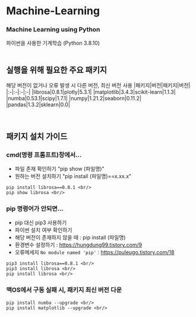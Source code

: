 # Machine-Learning
### Machine Learning using Python 
파이썬을 사용한 기계학습 (Python 3.8.10)
<br/><br/>

## 실행을 위해 필요한 주요 패키지 <br/>
해당 버전이 없거나 오류 발생 시 다른 버전, 최신 버전 사용
|패키지|버전|패키지|버전|
|:-|:-|:-|:-|
|librosa|0.8.1|plotly|5.3.1|
|matplotlib|3.4.3|scikit-learn|1.1.3|
|numba|0.53.1|scipy|1.7.1|
|numpy|1.21.2|seaborn|0.11.2|
|pandas|1.3.2|sklearn|0.0|

<br/>

## 패키지 설치 가이드 <br/>
### cmd(명령 프롬프트)창에서...
- 파일 존재 확인하기 "pip show (파일명)" <br/>
- 원하는 버전 설치하기 "pip install (파일명)==x.xx.x" <br/>
```
pip install librosa==0.8.1 <br/>
pip show librosa <br/>
```
### pip 명령어가 안되면... 
- pip 대신 pip3 사용하기 <br/>
- 파이썬 설치 여부 확인하기 <br/>
- 해당 버전이 존재하지 않을 때 : pip install (파일명) <br/>
- 환경변수 설정하기 : https://hungdung99.tistory.com/9 <br/>
- 오류메세지 `No module named 'pip'` : https://puleugo.tistory.com/18 <br/>
```
pip3 install librosa==0.8.1 <br/>
pip3 install librosa <br/>
pip install librosa <br/>
```
### 맥OS에서 구동 실패 시, 패키지 최신 버전 다운 <br/>
```
pip install numba --upgrade <br/>
pip install matplotlib --upgrade <br/>
```
